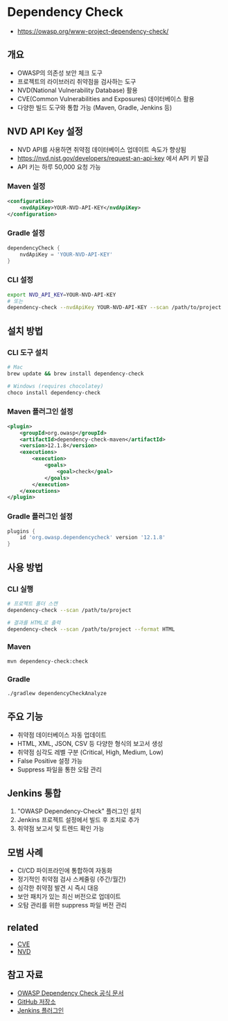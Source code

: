 # Dependency Check
- https://owasp.org/www-project-dependency-check/

## 개요
- OWASP의 의존성 보안 체크 도구
- 프로젝트의 라이브러리 취약점을 검사하는 도구
- NVD(National Vulnerability Database) 활용
- CVE(Common Vulnerabilities and Exposures) 데이터베이스 활용
- 다양한 빌드 도구와 통합 가능 (Maven, Gradle, Jenkins 등)

## NVD API Key 설정
- NVD API를 사용하면 취약점 데이터베이스 업데이트 속도가 향상됨
- https://nvd.nist.gov/developers/request-an-api-key 에서 API 키 발급
- API 키는 하루 50,000 요청 가능

### Maven 설정
```xml
<configuration>
    <nvdApiKey>YOUR-NVD-API-KEY</nvdApiKey>
</configuration>
```

### Gradle 설정
```gradle
dependencyCheck {
    nvdApiKey = 'YOUR-NVD-API-KEY'
}
```

### CLI 설정
```bash
export NVD_API_KEY=YOUR-NVD-API-KEY
# 또는
dependency-check --nvdApiKey YOUR-NVD-API-KEY --scan /path/to/project
```

## 설치 방법

### CLI 도구 설치
```bash
# Mac
brew update && brew install dependency-check

# Windows (requires chocolatey)
choco install dependency-check
```

### Maven 플러그인 설정
```xml
<plugin>
    <groupId>org.owasp</groupId>
    <artifactId>dependency-check-maven</artifactId>
    <version>12.1.8</version>
    <executions>
        <execution>
            <goals>
                <goal>check</goal>
            </goals>
        </execution>
    </executions>
</plugin>
```

### Gradle 플러그인 설정
```gradle
plugins {
    id 'org.owasp.dependencycheck' version '12.1.8'
}
```

## 사용 방법

### CLI 실행
```bash
# 프로젝트 폴더 스캔
dependency-check --scan /path/to/project

# 결과를 HTML로 출력
dependency-check --scan /path/to/project --format HTML
```

### Maven
```bash
mvn dependency-check:check
```

### Gradle
```bash
./gradlew dependencyCheckAnalyze
```

## 주요 기능
- 취약점 데이터베이스 자동 업데이트
- HTML, XML, JSON, CSV 등 다양한 형식의 보고서 생성
- 취약점 심각도 레벨 구분 (Critical, High, Medium, Low)
- False Positive 설정 가능
- Suppress 파일을 통한 오탐 관리

## Jenkins 통합
1. "OWASP Dependency-Check" 플러그인 설치
2. Jenkins 프로젝트 설정에서 빌드 후 조치로 추가
3. 취약점 보고서 및 트렌드 확인 가능

## 모범 사례
- CI/CD 파이프라인에 통합하여 자동화
- 정기적인 취약점 검사 스케줄링 (주간/월간)
- 심각한 취약점 발견 시 즉시 대응
- 보안 패치가 있는 최신 버전으로 업데이트
- 오탐 관리를 위한 suppress 파일 버전 관리

## related
- [CVE](/mib/cve)
- [NVD](/mib/nvd)

## 참고 자료
- [OWASP Dependency Check 공식 문서](https://owasp.org/www-project-dependency-check/)
- [GitHub 저장소](https://github.com/jeremylong/DependencyCheck)
- [Jenkins 플러그인](https://plugins.jenkins.io/dependency-check-jenkins-plugin/)


